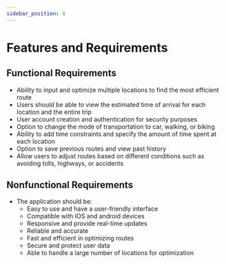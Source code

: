 ```yaml
---
sidebar_position: 4
---
```


# Features and Requirements

## Functional Requirements

- Ability to input and optimize multiple locations to find the most efficient route
- Users should be able to view the estimated time of arrival for each location and 
the entire trip
- User account creation and authentication for security purposes
- Option to change the mode of transportation to car, walking, or biking
- Ability to add time constraints and specify the amount of time spent at each 
location
- Option to save previous routes and view past history
- Allow users to adjust routes based on different conditions such as avoiding tolls, 
highways, or accidents

## Nonfunctional Requirements

- The application should be:
    - Easy to use and have a user-friendly interface
    - Compatible with IOS and android devices
    - Responsive and provide real-time updates
    - Reliable and accurate
    - Fast and efficient in optimizing routes
    - Secure and protect user data
    - Able to handle a large number of locations for optimization
